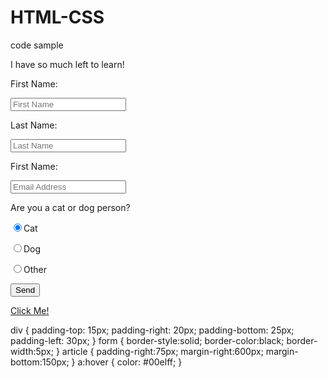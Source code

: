 # HTML-CSS
code sample
<!DOCTYPE html>

<html>

<head>

<meta charset="utf-8">

<title></title>

<link rel="stylesheet" href="style.css">

</head>

<body>



<div>I have so much left to learn!</div>



<form action="https://formspree.io/your@email.com" method="POST">

<label for="firstName">First Name:</label>

<input id="firstName" type="text" placeholder="First Name">

<br>

<label for="lastName">Last Name:</label>

<input id="lastName" type="text" placeholder="Last Name">

<br>

<label for="email">First Name:</label>

<input id="email" type="email" placeholder="Email Address">

<br>

<label for="iceCream">Are you a cat or dog person?</label><br>

<input type="radio" name="iceCream" value="cat" checked>Cat<br>

<input type="radio" name="iceCream" value="dog">Dog<br>

<input type="radio" name="iceCream" value="other">Other<br>



<input type="submit" value="Send">

</form>



<a href="www.google.com">Click Me!</a>



</body>

</html>


div {
    padding-top: 15px;
    padding-right: 20px;
    padding-bottom: 25px;
    padding-left: 30px;
}
form {
  border-style:solid;
  border-color:black;
  border-width:5px;
}
article {
  padding-right:75px;
  margin-right:600px;
  margin-bottom:150px;
}
a:hover {
  color: #00elff;
}
